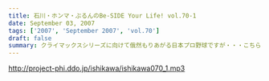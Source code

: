 ```yaml
---
title: 石川・ホンマ・ぶるんのBe-SIDE Your Life! vol.70-1
date: September 03, 2007
tags: ['2007', 'September 2007', 'vol.70']
draft: false
summary: クライマックスシリーズに向けて俄然もりあがる日本プロ野球ですが・・・こちらは有楽町の片隅では、そんな「野球」に関するどーでもいー問題で盛り上がっているのでした。またパワプロの季節が・・・NAMAE
---
```


http://project-phi.ddo.jp/ishikawa/ishikawa070_1.mp3
